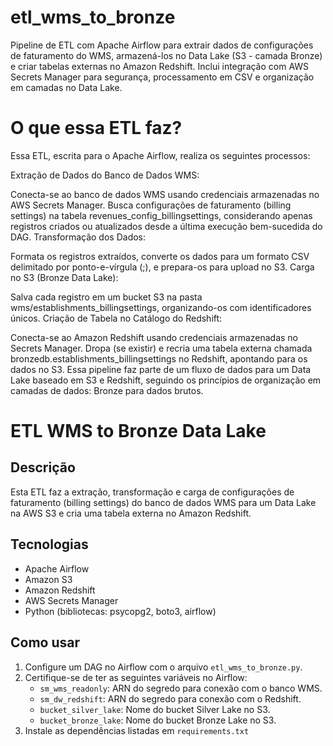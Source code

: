 # etl_wms_to_bronze
Pipeline de ETL com Apache Airflow para extrair dados de configurações de faturamento do WMS, armazená-los no Data Lake (S3 - camada Bronze) e criar tabelas externas no Amazon Redshift. Inclui integração com AWS Secrets Manager para segurança, processamento em CSV e organização em camadas no Data Lake.

# O que essa ETL faz?
Essa ETL, escrita para o Apache Airflow, realiza os seguintes processos:

Extração de Dados do Banco de Dados WMS:

Conecta-se ao banco de dados WMS usando credenciais armazenadas no AWS Secrets Manager.
Busca configurações de faturamento (billing settings) na tabela revenues_config_billingsettings, considerando apenas registros criados ou atualizados desde a última execução bem-sucedida do DAG.
Transformação dos Dados:

Formata os registros extraídos, converte os dados para um formato CSV delimitado por ponto-e-vírgula (;), e prepara-os para upload no S3.
Carga no S3 (Bronze Data Lake):

Salva cada registro em um bucket S3 na pasta wms/establishments_billingsettings, organizando-os com identificadores únicos.
Criação de Tabela no Catálogo do Redshift:

Conecta-se ao Amazon Redshift usando credenciais armazenadas no Secrets Manager.
Dropa (se existir) e recria uma tabela externa chamada bronzedb.establishments_billingsettings no Redshift, apontando para os dados no S3.
Essa pipeline faz parte de um fluxo de dados para um Data Lake baseado em S3 e Redshift, seguindo os princípios de organização em camadas de dados: Bronze para dados brutos.

# ETL WMS to Bronze Data Lake

## Descrição
Esta ETL faz a extração, transformação e carga de configurações de faturamento (billing settings) do banco de dados WMS para um Data Lake na AWS S3 e cria uma tabela externa no Amazon Redshift.

## Tecnologias
- Apache Airflow
- Amazon S3
- Amazon Redshift
- AWS Secrets Manager
- Python (bibliotecas: psycopg2, boto3, airflow)

## Como usar
1. Configure um DAG no Airflow com o arquivo `etl_wms_to_bronze.py`.
2. Certifique-se de ter as seguintes variáveis no Airflow:
   - `sm_wms_readonly`: ARN do segredo para conexão com o banco WMS.
   - `sm_dw_redshift`: ARN do segredo para conexão com o Redshift.
   - `bucket_silver_lake`: Nome do bucket Silver Lake no S3.
   - `bucket_bronze_lake`: Nome do bucket Bronze Lake no S3.
3. Instale as dependências listadas em `requirements.txt`
